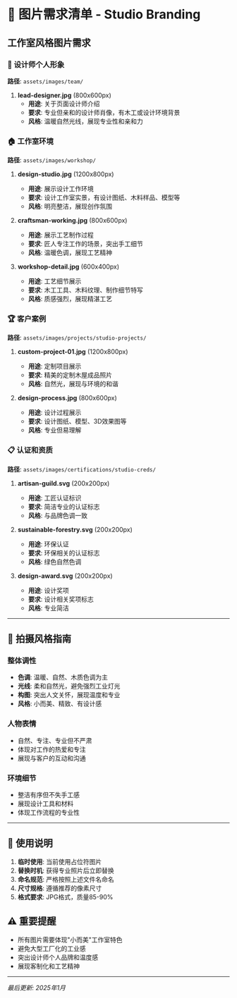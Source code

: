 # 📸 图片需求清单 - Studio Branding

## 工作室风格图片需求

### 🎨 **设计师个人形象**
**路径**: `assets/images/team/`

1. **lead-designer.jpg** (800x600px)
   - **用途**: 关于页面设计师介绍
   - **要求**: 专业但亲和的设计师肖像，有木工或设计环境背景
   - **风格**: 温暖自然光线，展现专业性和亲和力

### 🏠 **工作室环境**
**路径**: `assets/images/workshop/`

1. **design-studio.jpg** (1200x800px)
   - **用途**: 展示设计工作环境
   - **要求**: 设计工作室实景，有设计图纸、木料样品、模型等
   - **风格**: 明亮整洁，展现创作氛围

2. **craftsman-working.jpg** (800x600px)
   - **用途**: 展示工艺制作过程
   - **要求**: 匠人专注工作的场景，突出手工细节
   - **风格**: 温暖色调，展现工艺精神

3. **workshop-detail.jpg** (600x400px)
   - **用途**: 工艺细节展示
   - **要求**: 木工工具、木料纹理、制作细节特写
   - **风格**: 质感强烈，展现精湛工艺

### 🏆 **客户案例**
**路径**: `assets/images/projects/studio-projects/`

1. **custom-project-01.jpg** (1200x800px)
   - **用途**: 定制项目展示
   - **要求**: 精美的定制木屋成品照片
   - **风格**: 自然光，展现与环境的和谐

2. **design-process.jpg** (800x600px)
   - **用途**: 设计过程展示
   - **要求**: 设计图纸、模型、3D效果图等
   - **风格**: 专业但易理解

### 📋 **认证和资质**
**路径**: `assets/images/certifications/studio-creds/`

1. **artisan-guild.svg** (200x200px)
   - **用途**: 工匠认证标识
   - **要求**: 简洁专业的认证标志
   - **风格**: 与品牌色调一致

2. **sustainable-forestry.svg** (200x200px)
   - **用途**: 环保认证
   - **要求**: 环保相关的认证标志
   - **风格**: 绿色自然色调

3. **design-award.svg** (200x200px)
   - **用途**: 设计奖项
   - **要求**: 设计相关奖项标志
   - **风格**: 专业简洁

---

## 🎯 拍摄风格指南

### **整体调性**
- **色调**: 温暖、自然、木质色调为主
- **光线**: 柔和自然光，避免强烈工业灯光
- **构图**: 突出人文关怀，展现温度和专业
- **风格**: 小而美、精致、有设计感

### **人物表情**
- 自然、专注、专业但不严肃
- 体现对工作的热爱和专注
- 展现与客户的互动和沟通

### **环境细节**
- 整洁有序但不失手工感
- 展现设计工具和材料
- 体现工作流程的专业性

---

## 📝 使用说明

1. **临时使用**: 当前使用占位符图片
2. **替换时机**: 获得专业照片后立即替换
3. **命名规范**: 严格按照上述文件名命名
4. **尺寸规格**: 遵循推荐的像素尺寸
5. **格式要求**: JPG格式，质量85-90%

## ⚠️ 重要提醒

- 所有图片需要体现"小而美"工作室特色
- 避免大型工厂化的工业感
- 突出设计师个人品牌和温度感
- 展现客制化和工艺精神

---

*最后更新: 2025年1月*